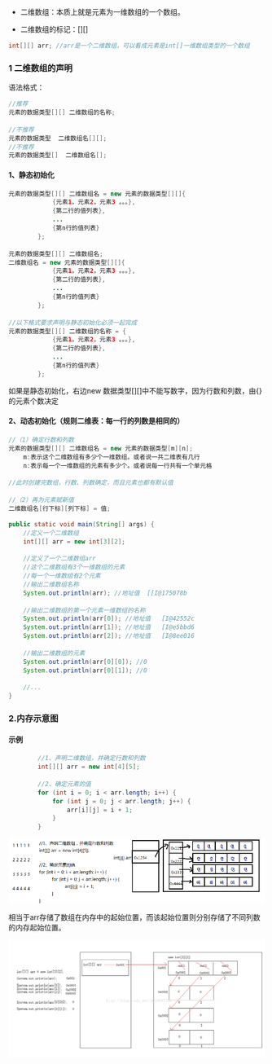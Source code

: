 * 二维数组：本质上就是元素为一维数组的一个数组。

* 二维数组的标记：\[\]\[\]

```java
int[][] arr; //arr是一个二维数组，可以看成元素是int[]一维数组类型的一个数组
```



### 1 二维数组的声明

语法格式：

```java
//推荐
元素的数据类型[][] 二维数组的名称;

//不推荐
元素的数据类型  二维数组名[][];
//不推荐
元素的数据类型[]  二维数组名[];
```



#### 1、静态初始化

```java
元素的数据类型[][] 二维数组名 = new 元素的数据类型[][]{
			{元素1，元素2，元素3 。。。}, 
			{第二行的值列表},
			...
			{第n行的值列表}
		};

元素的数据类型[][] 二维数组名;
二维数组名 = new 元素的数据类型[][]{
			{元素1，元素2，元素3 。。。}, 
			{第二行的值列表},
			...
			{第n行的值列表}
		};
		
//以下格式要求声明与静态初始化必须一起完成
元素的数据类型[][] 二维数组的名称 = {
			{元素1，元素2，元素3 。。。}, 
			{第二行的值列表},
			...
			{第n行的值列表}
		};
```

如果是静态初始化，右边new 数据类型\[\]\[\]中不能写数字，因为行数和列数，由{}的元素个数决定





#### 2、动态初始化（规则二维表：每一行的列数是相同的）

```java
//（1）确定行数和列数
元素的数据类型[][] 二维数组名 = new 元素的数据类型[m][n];
	m:表示这个二维数组有多少个一维数组。或者说一共二维表有几行
	n:表示每一个一维数组的元素有多少个。或者说每一行共有一个单元格

//此时创建完数组，行数、列数确定，而且元素也都有默认值

//（2）再为元素赋新值
二维数组名[行下标][列下标] = 值;
```

```java
public static void main(String[] args) {
    //定义一个二维数组
    int[][] arr = new int[3][2];
    
    //定义了一个二维数组arr
    //这个二维数组有3个一维数组的元素
    //每一个一维数组有2个元素
    //输出二维数组名称
    System.out.println(arr); //地址值	[[I@175078b
    
    //输出二维数组的第一个元素一维数组的名称
    System.out.println(arr[0]); //地址值	[I@42552c
    System.out.println(arr[1]); //地址值	[I@e5bbd6
    System.out.println(arr[2]); //地址值	[I@8ee016
    
    //输出二维数组的元素
    System.out.println(arr[0][0]); //0
    System.out.println(arr[0][1]); //0
    
    //...
}	 
```



### 2.内存示意图

#### 示例

```java
		//1、声明二维数组，并确定行数和列数
		int[][] arr = new int[4][5];
		
		//2、确定元素的值
		for (int i = 0; i < arr.length; i++) {
			for (int j = 0; j < arr.length; j++) {
				arr[i][j] = i + 1;
			}
		}
```

![1562113179785](JAVA08二维数组.assets/1562113179785.png)

相当于arr存储了数组在内存中的起始位置，而该起始位置则分别存储了不同列数的内存起始位置。

![img](JAVA08二维数组.assets/1665017-20190422170639701-1517623404.png)

